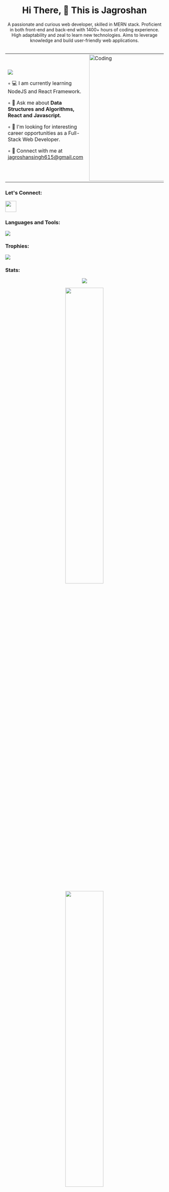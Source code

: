 <!-- ### <div>Hi there 👋</div>

### This is Jagroshan -->
<!-- <img src="https://readme-typing-svg.demolab.com?font=Fira+Code&pause=1000&color=2DF722&width=435&lines=I+am+the+Problem;I+am+also+the+Solution;I+am+Jagroshan" />
</div> -->

<!-- ### <h1 align="center">Let's WORK the PROBLEM </h1> -->
<!-- ## My Skill Set
<div align="center">
<table margin="auto"><tr><td valign="top">

### <div align="center"> Frontend </div>

<div align="center">  
<a href="https://www.w3schools.com/css/" target="_blank"><img style="margin: 20px" src="https://profilinator.rishav.dev/skills-assets/css3-original-wordmark.svg" alt="CSS3" height="50" /></a>  
<a href="https://en.wikipedia.org/wiki/HTML5" target="_blank"><img style="margin: 20px" src="https://profilinator.rishav.dev/skills-assets/html5-original-wordmark.svg" alt="HTML5" height="50" /></a>  
<a href="https://www.javascript.com/" target="_blank"><img style="margin: 20px" src="https://profilinator.rishav.dev/skills-assets/javascript-original.svg" alt="JavaScript" height="50" /></a>  
<a href="https://getbootstrap.com/docs/3.4/javascript/" target="_blank"><img style="margin: 20px" src="https://profilinator.rishav.dev/skills-assets/bootstrap-plain.svg" alt="Bootstrap" height="50" /></a>  
</div> -->

<!-- <h2>Stats</h2>
<div align="center">
  <img src="https://github-readme-stats.vercel.app/api?username=jagroshansingh" />
  <img src="https://github-readme-streak-stats.herokuapp.com?user=jagroshansingh&theme=dark" />
  <img src='https://github-readme-stats.vercel.app/api/top-langs/?username=jagroshansingh&layout=compact' />
</div>

<h2>Tech Stacks</h2>
<p>
  <a href="https://skillicons.dev">
    <img src="https://skillicons.dev/icons?i=git,js,ts,html,css,react,redux" />
  </a>
</p>

<h2>Connect with me</h2>
<a href="https://www.linkedin.com/in/jagroshan-singh/"> <img width="35" src="https://i.pinimg.com/originals/ce/09/3c/ce093c7214ad357bb665cfd2f66a8b6b.png"/></a> -->




<div align="center" margin="auto">
 <h1>Hi There, 👋 This is Jagroshan </h1>
  A passionate and curious web developer, skilled in MERN stack. Proficient in both front-end and back-end with 1400+ hours of coding experience. High adaptability and zeal to learn new technologies. Aims to leverage knowledge and build user-friendly web applications.
  </div>
  </br> 
<table> 
 <tr>
  <td> 
  <img src="https://komarev.com/ghpvc/?username=jagroshansingh&color=blueviolet&style=for-the-badge">
  <p>  ◦ 💻 I am currently learning NodeJS and React Framework.</p>
  <p>  ◦ 💭  Ask me about <b> Data Structures and Algorithms, React and Javascript.</b> </p>
  <p>  ◦ 🔭 I'm looking for interesting career opportunities as a Full-Stack Web Developer. </p>
  <p>  ◦ 📧 Connect with me at  <a href="mailto:jagroshansingh615@gmail.com"> jagroshansingh615@gmail.com </a></p>
 </td>
 <td> 
   <img align="right" width="400px" src = "https://www.wingstechsolutions.com/wp-content/uploads/2022/03/full-stack-development.gif" alt = "Coding"> 
 </td>
 </tr>
</table>
<div> 
 <h3>Let's Connect: </h3>
 <div>
  <a href="https://www.linkedin.com/in/jagroshan-singh/"> <img width="35" src="https://i.pinimg.com/originals/ce/09/3c/ce093c7214ad357bb665cfd2f66a8b6b.png"/></a>
 </div>
</div>
<div>
 <h3>Languages and Tools: </h3>
  <div>
    <p>
  <a href="https://skillicons.dev">
    <img src="https://skillicons.dev/icons?i=git,nodejs,react,redux,html,css,js,github" />
  </a>
</p>
 </div>
 </div>
 <p></p>
 <p></p>
 <h3> Trophies: </h3>
<!--  <div align="center"> -->
 <img src="https://github-profile-trophy.vercel.app/?username=jagroshansingh&theme=tokyonight">
<!--  </div> -->
 <h3> Stats: </h3>
 <div align="center">
 <img src="https://github-readme-stats.vercel.app/api/top-langs/?username=jagroshansingh&layout=compact&theme=tokyonight&langs_count=7"/>
 </div>
 <p></p>
 <p></p>
<div align="center">
  <img src="https://github-readme-stats.vercel.app/api?username=jagroshansingh&show_icons=true&theme=tokyonight" width="49%">
  <div>
 <img src="https://github-readme-streak-stats.herokuapp.com/?user=jagroshansingh&theme=tokyonight" width="49%">
  </div>
 </div>
 <p></p>
 <p></p>
 <img src="https://github-readme-activity-graph.cyclic.app/graph?username=jagroshansingh&hide_border=false&theme=tokyo-night">
 <p></p>
